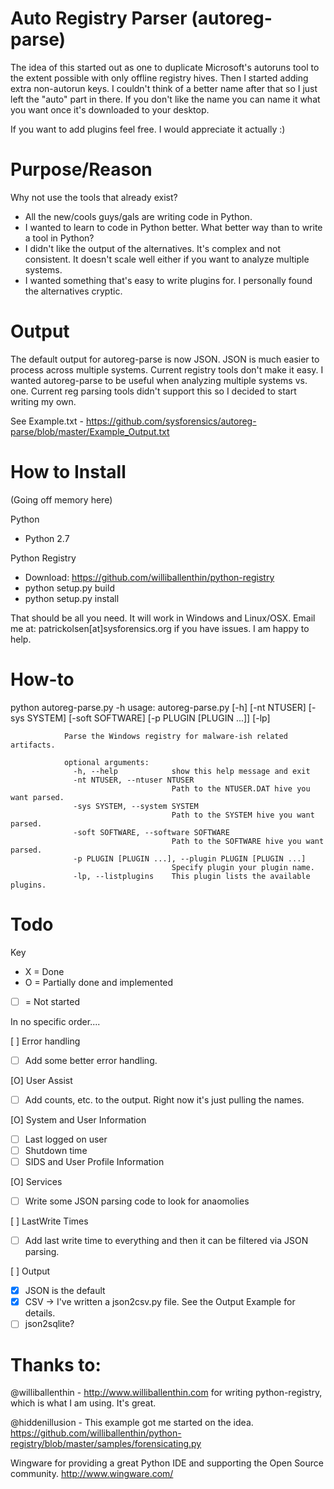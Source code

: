 Auto Registry Parser (autoreg-parse) 
=====================================  

The idea of this started out as one to duplicate Microsoft's autoruns tool to the extent possible with only offline registry hives. Then I started adding extra non-autorun keys. I couldn't think of a better name after that so I just left the "auto" part in there. If you don't like the name you can name it what you want once it's downloaded to your desktop.

If you want to add plugins feel free. I would appreciate it actually :)

Purpose/Reason
===============

Why not use the tools that already exist?

- All the new/cools guys/gals are writing code in Python.
- I wanted to learn to code in Python better. What better way than to write a tool in Python?
- I didn't like the output of the alternatives. It's complex and not consistent. It doesn't scale well either if you want to analyze multiple systems.
- I wanted something that's easy to write plugins for. I personally found the alternatives cryptic.

Output
=======

The default output for autoreg-parse is now JSON. JSON is much easier to process across multiple systems. Current registry tools don't make it easy. I wanted autoreg-parse to be useful when analyzing multiple systems vs. one. Current reg parsing tools didn't support this so I decided to start writing my own.

See Example.txt - https://github.com/sysforensics/autoreg-parse/blob/master/Example_Output.txt

How to Install
===============

(Going off memory here)

Python

- Python 2.7

Python Registry

- Download: https://github.com/williballenthin/python-registry
- python setup.py build
- python setup.py install

That should be all you need. It will work in Windows and Linux/OSX. Email me at: patrickolsen[at]sysforensics.org if you have issues. I am happy to help.

How-to
=======

python autoreg-parse.py -h
                usage: autoreg-parse.py [-h] [-nt NTUSER] [-sys SYSTEM] [-soft SOFTWARE]
                                        [-p PLUGIN [PLUGIN ...]] [-lp]
                
                Parse the Windows registry for malware-ish related artifacts.
                
                optional arguments:
                  -h, --help            show this help message and exit
                  -nt NTUSER, --ntuser NTUSER
                                        Path to the NTUSER.DAT hive you want parsed.
                  -sys SYSTEM, --system SYSTEM
                                        Path to the SYSTEM hive you want parsed.
                  -soft SOFTWARE, --software SOFTWARE
                                        Path to the SOFTWARE hive you want parsed.
                  -p PLUGIN [PLUGIN ...], --plugin PLUGIN [PLUGIN ...]
                                        Specify plugin your plugin name.
                  -lp, --listplugins    This plugin lists the available plugins.

Todo
=======
Key

- X = Done
- O = Partially done and implemented
- [ ] = Not started

In no specific order....


[ ] Error handling

- [ ] Add some better error handling.

[O] User Assist

- [ ] Add counts, etc. to the output. Right now it's just pulling the names.

[O] System and User Information

- [ ] Last logged on user
- [ ] Shutdown time
- [ ] SIDS and User Profile Information

[O] Services

- [ ] Write some JSON parsing code to look for anaomolies

[ ] LastWrite Times

- [ ] Add last write time to everything and then it can be filtered via JSON parsing.

[ ] Output

- [X] JSON is the default
- [X] CSV -> I've written a json2csv.py file. See the Output Example for details.
- [ ] json2sqlite?

Thanks to:
==============

@williballenthin - http://www.williballenthin.com for writing python-registry, which is what I am using. It's great.

@hiddenillusion - This example got me started on the idea. https://github.com/williballenthin/python-registry/blob/master/samples/forensicating.py

Wingware for providing a great Python IDE and supporting the Open Source community. http://www.wingware.com/
